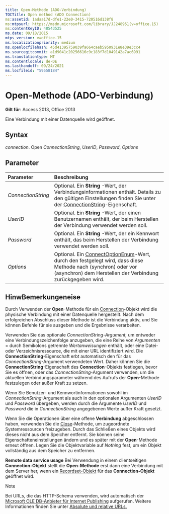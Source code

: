 ```yaml
---
title: Open-Methode (ADO-Verbindung)
TOCTitle: Open method (ADO Connection)
ms:assetid: 1adaa17d-dfe1-22e0-3415-720516d138f8
ms:mtpsurl: https://msdn.microsoft.com/library/JJ248951(v=office.15)
ms:contentKeyID: 48543525
ms.date: 09/18/2015
mtps_version: v=office.15
ms.localizationpriority: medium
ms.openlocfilehash: 45d41395759039fa664caeb5950931e8e39e3cc4
ms.sourcegitcommit: a1d9041c20256616c9c183f7d1049142a7ac6991
ms.translationtype: MT
ms.contentlocale: de-DE
ms.lasthandoff: 09/24/2021
ms.locfileid: "59558184"
---
```

# <a name="open-method-ado-connection"></a>Open-Methode (ADO-Verbindung)

**Gilt für**: Access 2013, Office 2013
 
Eine Verbindung mit einer Datenquelle wird geöffnet.

## <a name="syntax"></a>Syntax

*connection*. Open *ConnectionString*, *UserID*, *Password*, *Options*

## <a name="parameters"></a>Parameter

|Parameter|Beschreibung|
|:--------|:----------|
|*ConnectionString* |Optional. Ein **String** -Wert, der Verbindungsinformationen enthält. Details zu den gültigen Einstellungen finden Sie unter der [ConnectionString](connectionstring-property-ado.md)-Eigenschaft.|
|*UserID* |Optional. Ein **String** -Wert, der einen Benutzernamen enthält, der beim Herstellen der Verbindung verwendet werden soll.|
|*Password* |Optional. Ein **String** -Wert, der ein Kennwort enthält, das beim Herstellen der Verbindung verwendet werden soll.|
|*Options* |Optional. Ein [ConnectOptionEnum](connectoptionenum.md)-Wert, durch den festgelegt wird, dass diese Methode nach (synchron) oder vor (asynchron) dem Herstellen der Verbindung zurückgegeben wird.|

## <a name="remarks"></a>HinwBemerkungeneise

Durch Verwenden der **Open**-Methode für ein [Connection](connection-object-ado.md)-Objekt wird die physische Verbindung mit einer Datenquelle hergestellt. Nach dem erfolgreichen Abschluss dieser Methode ist die Verbindung aktiv, und Sie können Befehle für sie ausgeben und die Ergebnisse verarbeiten.

Verwenden Sie das optionale *ConnectionString-Argument,* um entweder eine Verbindungszeichenfolge anzugeben, die eine Reihe von *Argumenten* = durch Semikolons getrennte *Wertanweisungen* enthält, oder eine Datei- oder Verzeichnisressource, die mit einer URL identifiziert wird. Die **ConnectionString**-Eigenschaft erbt automatisch den für das *ConnectionString*-Argument verwendeten Wert. Daher können Sie die **ConnectionString**-Eigenschaft des **Connection**-Objekts festlegen, bevor Sie es öffnen, oder das *ConnectionString*-Argument verwenden, um die aktuellen Verbindungsparameter während des Aufrufs der **Open**-Methode festzulegen oder außer Kraft zu setzen.

Wenn Sie Benutzer- und Kennwortinformationen sowohl im *ConnectionString*-Argument als auch in den optionalen Argumenten *UserID* und *Password* übergeben, werden durch die Argumente *UserID* und *Password* die in *ConnectionString* angegebenen Werte außer Kraft gesetzt.

Wenn Sie die Operationen über eine offene **Verbindung** abgeschlossen haben, verwenden Sie die [Close](close-method-ado.md)-Methode, um zugeordnete Systemressourcen freizugeben. Durch das Schließen eines Objekts wird dieses nicht aus dem Speicher entfernt. Sie können seine Eigenschafteneinstellungen ändern und es später mit der **Open**-Methode erneut öffnen. Legen Sie die Objektvariable auf *Nothing* fest, um ein Objekt vollständig aus dem Speicher zu entfernen.

**Remote data service usage** Bei Verwendung in einem clientseitigen **Connection-Objekt** stellt die **Open-Methode** erst dann eine Verbindung mit dem Server her, wenn ein [Recordset-Objekt](recordset-object-ado.md) für das **Connection-Objekt** geöffnet wird.

> [!NOTE]
> Bei URLs, die das HTTP-Schema verwenden, wird automatisch der [Microsoft OLE DB-Anbieter für Internet Publishing](microsoft-ole-db-provider-for-internet-publishing.md) aufgerufen. Weitere Informationen finden Sie unter [Absolute und relative URLs.](absolute-and-relative-urls.md)


